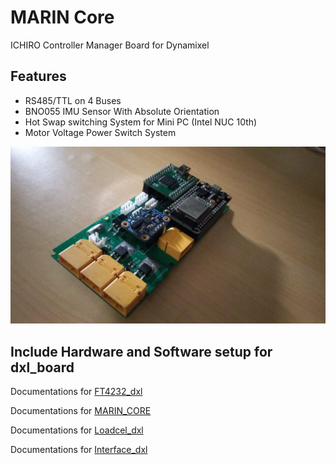 # MARIN Core
ICHIRO Controller Manager Board for Dynamixel
## Features

* RS485/TTL on 4 Buses
* BNO055 IMU Sensor With Absolute Orientation
* Hot Swap switching System for Mini PC (Intel NUC 10th)
* Motor Voltage Power Switch System

![ichiro_dxl_board](/image/ichiro_dxl_board.jpg "ICHIRO_DXL_BOARD")

## Include Hardware and Software setup for dxl_board

Documentations for [FT4232_dxl](https://github.com/RomdhoniZidane20/ichiro_dxl_board/tree/main/firmware/FT4232)

Documentations for [MARIN_CORE](https://github.com/RomdhoniZidane20/ichiro_dxl_board/tree/main/firmware/Marin_Core_Firmware)

Documentations for [Loadcel_dxl](https://github.com/RomdhoniZidane20/ichiro_dxl_board/tree/main/firmware/Loadcell)

Documentations for [Interface_dxl](https://github.com/RomdhoniZidane20/ichiro_dxl_board/tree/main/firmware/Interface)
